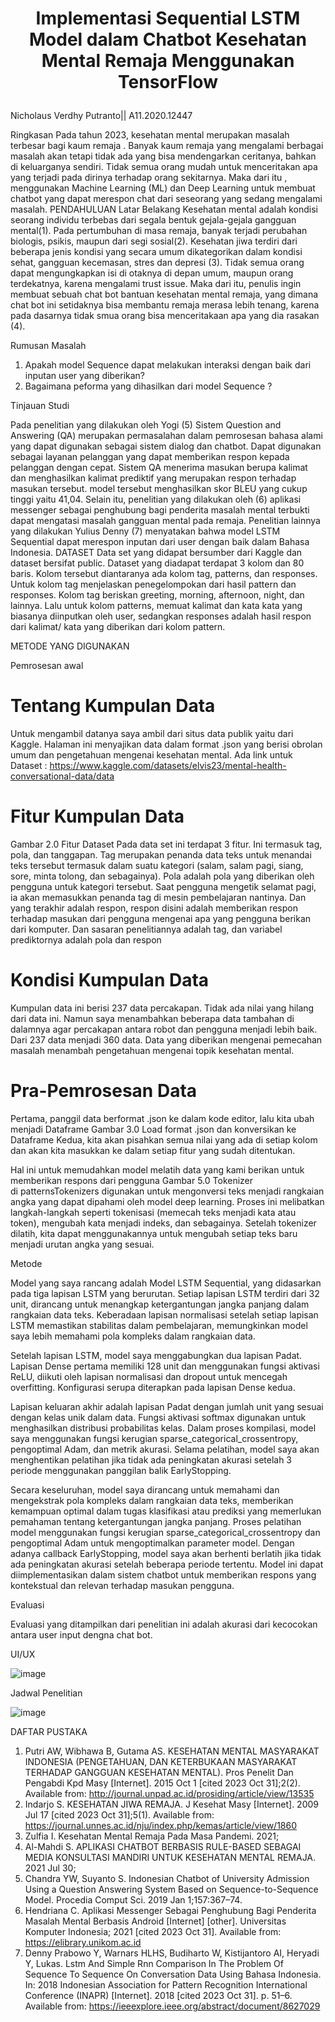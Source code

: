 # <p align="center">Implementasi Sequential LSTM Model dalam Chatbot Kesehatan Mental Remaja Menggunakan TensorFlow</p>
Nicholaus Verdhy Putranto|| A11.2020.12447

Ringkasan
Pada tahun 2023, kesehatan mental merupakan masalah terbesar bagi kaum remaja . Banyak kaum remaja yang mengalami berbagai masalah akan tetapi tidak ada yang bisa mendengarkan ceritanya, bahkan di keluarganya sendiri. Tidak semua orang mudah untuk menceritakan apa yang terjadi pada dirinya terhadap orang sekitarnya. Maka dari itu , menggunakan Machine Learning (ML) dan Deep Learning untuk membuat chatbot yang dapat merespon chat dari seseorang yang sedang mengalami masalah.
PENDAHULUAN
Latar Belakang
Kesehatan mental adalah kondisi seorang individu terbebas dari segala bentuk gejala-gejala gangguan mental(1). Pada pertumbuhan di masa remaja, banyak terjadi perubahan biologis, psikis, maupun dari segi sosial(2). Kesehatan jiwa terdiri dari beberapa jenis kondisi yang secara umum dikategorikan dalam kondisi sehat, gangguan kecemasan, stres dan depresi (3). Tidak semua orang dapat mengungkapkan isi di otaknya di depan umum, maupun orang terdekatnya, karena mengalami trust issue. Maka dari itu, penulis ingin membuat sebuah chat bot bantuan kesehatan mental remaja, yang dimana chat bot ini setidaknya bisa membantu remaja merasa lebih tenang, karena pada dasarnya tidak smua orang bisa menceritakaan apa yang dia rasakan (4).


Rumusan Masalah
1.	Apakah model Sequence dapat melakukan interaksi dengan baik dari inputan user yang diberikan?
2.	Bagaimana peforma yang dihasilkan dari model Sequence ?

Tinjauan Studi

Pada penelitian yang dilakukan oleh Yogi (5) Sistem Question and Answering (QA) merupakan permasalahan dalam pemrosesan bahasa alami yang dapat digunakan sebagai sistem dialog dan chatbot. Dapat digunakan sebagai layanan pelanggan yang dapat memberikan respon kepada pelanggan dengan cepat. Sistem QA menerima masukan berupa kalimat dan menghasilkan kalimat prediktif yang merupakan respon terhadap masukan tersebut. model tersebut menghasilkan skor BLEU yang cukup tinggi yaitu 41,04. Selain itu, penelitian yang dilakukan oleh (6) aplikasi messenger sebagai penghubung bagi penderita masalah mental terbukti dapat mengatasi masalah gangguan mental pada remaja. Penelitian lainnya yang dilakukan Yulius Denny (7) menyatakan bahwa model LSTM Sequential dapat merespon inputan dari user dengan baik dalam Bahasa Indonesia.
DATASET
Data set yang didapat bersumber dari Kaggle dan dataset bersifat public. Dataset yang diadapat terdapat 3 kolom dan 80 baris. Kolom tersebut diantaranya ada kolom tag, patterns, dan responses. Untuk kolom tag menjelaskan penegelompokan dari hasil pattern dan responses. Kolom tag beriskan greeting, morning, afternoon, night, dan lainnya. Lalu untuk kolom patterns, memuat kalimat dan kata kata yang biasanya diinputkan oleh user, sedangkan responses adalah hasil respon dari kalimat/ kata yang diberikan dari kolom pattern.

METODE YANG DIGUNAKAN

Pemrosesan awal

# Tentang Kumpulan Data

Untuk mengambil datanya saya ambil dari situs data publik yaitu dari Kaggle. Halaman ini menyajikan data dalam format .json yang berisi obrolan umum dan pengetahuan mengenai kesehatan mental. Ada link untuk Dataset : https://www.kaggle.com/datasets/elvis23/mental-health-conversational-data/data

# Fitur Kumpulan Data
Gambar 2.0 Fitur Dataset Pada data set ini terdapat 3 fitur. Ini termasuk tag, pola, dan tanggapan. Tag merupakan penanda data teks untuk menandai teks tersebut termasuk dalam suatu kategori (salam, salam pagi, siang, sore, minta tolong, dan sebagainya). Pola adalah pola yang diberikan oleh pengguna untuk kategori tersebut. Saat pengguna mengetik selamat pagi, ia akan memasukkan penanda tag di mesin pembelajaran nantinya. Dan yang terakhir adalah respon, respon disini adalah memberikan respon terhadap masukan dari pengguna mengenai apa yang pengguna berikan dari komputer. Dan sasaran penelitiannya adalah tag, dan variabel prediktornya adalah pola dan respon

# Kondisi Kumpulan Data
Kumpulan data ini berisi 237 data percakapan. Tidak ada nilai yang hilang dari data ini. Namun saya menambahkan beberapa data tambahan di dalamnya agar percakapan antara robot dan pengguna menjadi lebih baik. Dari 237 data menjadi 360 data. Data yang diberikan mengenai pemecahan masalah menambah pengetahuan mengenai topik kesehatan mental.

# Pra-Pemrosesan Data
Pertama, panggil data berformat .json ke dalam kode editor, lalu kita ubah menjadi Dataframe
Gambar 3.0 Load format .json dan konversikan ke Dataframe Kedua, kita akan pisahkan semua nilai yang ada di setiap kolom dan akan kita masukkan ke dalam setiap fitur yang sudah ditentukan.


Hal ini untuk memudahkan model melatih data yang kami berikan untuk memberikan respons dari pengguna
Gambar 5.0 Tokenizer di patternsTokenizers digunakan untuk mengonversi teks menjadi rangkaian angka yang dapat dipahami oleh model deep learning. Proses ini melibatkan langkah-langkah seperti tokenisasi (memecah teks menjadi kata atau token), mengubah kata menjadi indeks, dan sebagainya. Setelah tokenizer dilatih, kita dapat menggunakannya untuk mengubah setiap teks baru menjadi urutan angka yang sesuai.


Metode

Model yang saya rancang adalah Model LSTM Sequential, yang didasarkan pada tiga lapisan LSTM yang berurutan. Setiap lapisan LSTM terdiri dari 32 unit, dirancang untuk menangkap ketergantungan jangka panjang dalam rangkaian data teks. Keberadaan lapisan normalisasi setelah setiap lapisan LSTM memastikan stabilitas dalam pembelajaran, memungkinkan model saya lebih memahami pola kompleks dalam rangkaian data.

Setelah lapisan LSTM, model saya menggabungkan dua lapisan Padat. Lapisan Dense pertama memiliki 128 unit dan menggunakan fungsi aktivasi ReLU, diikuti oleh lapisan normalisasi dan dropout untuk mencegah overfitting. Konfigurasi serupa diterapkan pada lapisan Dense kedua.

Lapisan keluaran akhir adalah lapisan Padat dengan jumlah unit yang sesuai dengan kelas unik dalam data. Fungsi aktivasi softmax digunakan untuk menghasilkan distribusi probabilitas kelas.
Dalam proses kompilasi, model saya menggunakan fungsi kerugian sparse_categorical_crossentropy, pengoptimal Adam, dan metrik akurasi. Selama pelatihan, model saya akan menghentikan pelatihan jika tidak ada peningkatan akurasi setelah 3 periode menggunakan panggilan balik EarlyStopping.

Secara keseluruhan, model saya dirancang untuk memahami dan mengekstrak pola kompleks dalam rangkaian data teks, memberikan kemampuan optimal dalam tugas klasifikasi atau prediksi yang memerlukan pemahaman tentang ketergantungan jangka panjang. Proses pelatihan model menggunakan fungsi kerugian sparse_categorical_crossentropy dan pengoptimal Adam untuk mengoptimalkan parameter model. Dengan adanya callback EarlyStopping, model saya akan berhenti berlatih jika tidak ada peningkatan akurasi setelah beberapa periode tertentu. Model ini dapat diimplementasikan dalam sistem chatbot untuk memberikan respons yang kontekstual dan relevan terhadap masukan pengguna. 

Evaluasi

Evaluasi yang ditampilkan dari penelitian ini adalah akurasi dari kecocokan antara user input dengna chat bot.

UI/UX

![image](https://github.com/Mazcho/Sistem-Temu-Kembali-Informasi/assets/77985996/157ff643-9207-4b38-932c-d476b576b3ba)

 
Jadwal Penelitian

![image](https://github.com/Mazcho/Sistem-Temu-Kembali-Informasi/assets/77985996/fdfc4320-38b9-4b95-8098-c4c8a0ca521b)


DAFTAR PUSTAKA

1.	Putri AW, Wibhawa B, Gutama AS. KESEHATAN MENTAL MASYARAKAT INDONESIA (PENGETAHUAN, DAN KETERBUKAAN MASYARAKAT TERHADAP GANGGUAN KESEHATAN MENTAL). Pros Penelit Dan Pengabdi Kpd Masy [Internet]. 2015 Oct 1 [cited 2023 Oct 31];2(2). Available from: http://journal.unpad.ac.id/prosiding/article/view/13535
2.	Indarjo S. KESEHATAN JIWA REMAJA. J Kesehat Masy [Internet]. 2009 Jul 17 [cited 2023 Oct 31];5(1). Available from: https://journal.unnes.ac.id/nju/index.php/kemas/article/view/1860
3.	Zulfia I. Kesehatan Mental Remaja Pada Masa Pandemi. 2021; 
4.	Al-Mahdi S. APLIKASI CHATBOT BERBASIS RULE-BASED SEBAGAI MEDIA KONSULTASI MANDIRI UNTUK KESEHATAN MENTAL REMAJA. 2021 Jul 30; 
5.	Chandra YW, Suyanto S. Indonesian Chatbot of University Admission Using a Question Answering System Based on Sequence-to-Sequence Model. Procedia Comput Sci. 2019 Jan 1;157:367–74. 
6.	Hendriana C. Aplikasi Messenger Sebagai Penghubung Bagi Penderita Masalah Mental Berbasis Android [Internet] [other]. Universitas Komputer Indonesia; 2021 [cited 2023 Oct 31]. Available from: https://elibrary.unikom.ac.id
7.	Denny Prabowo Y, Warnars HLHS, Budiharto W, Kistijantoro AI, Heryadi Y, Lukas. Lstm And Simple Rnn Comparison In The Problem Of Sequence To Sequence On Conversation Data Using Bahasa Indonesia. In: 2018 Indonesian Association for Pattern Recognition International Conference (INAPR) [Internet]. 2018 [cited 2023 Oct 31]. p. 51–6. Available from: https://ieeexplore.ieee.org/abstract/document/8627029

